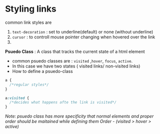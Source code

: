 # Styling links

common link styles are

1. `text-decoration` : set to underline(default) or none (without underline)
2. `cursor` : to controll mouse pointer changing when hovered over the link
3.

**Psuedo Class** : A class that tracks the current state of a html element

- common psuedo classes are : `visited` ,`hover`, `focus`, `active`.
- In this case we have two states ( visited links/ non-visited links)
- How to define a psuedo-class

```css
a {
  /*regular styles*/
}

a:visited {
  /*decides what happens afte the link is visited*/
}
```

_Note: psuedo class has more specificity that normal elements and proper order should be maitained while defining them Order - (visited > hover > active)_
